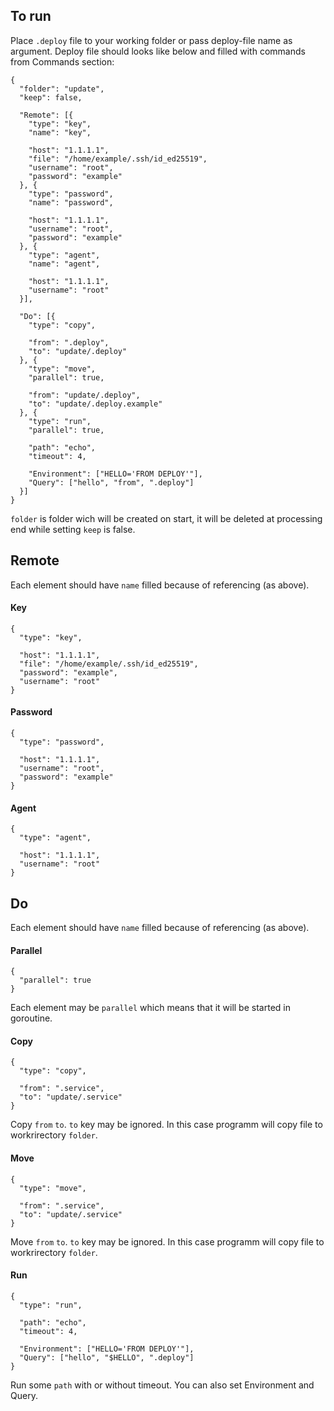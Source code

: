 ## To run
Place ```.deploy``` file to your working folder or pass deploy-file name as argument. Deploy file should looks like below and filled with commands from Commands section:
```
{
  "folder": "update",
  "keep": false,

  "Remote": [{
    "type": "key",
    "name": "key",

    "host": "1.1.1.1",
    "file": "/home/example/.ssh/id_ed25519",
    "username": "root",
    "password": "example"
  }, {
    "type": "password",
    "name": "password",

    "host": "1.1.1.1",
    "username": "root",
    "password": "example"
  }, {
    "type": "agent",
    "name": "agent",

    "host": "1.1.1.1",
    "username": "root"
  }],

  "Do": [{
    "type": "copy",

    "from": ".deploy",
    "to": "update/.deploy"
  }, {
    "type": "move",
    "parallel": true,

    "from": "update/.deploy",
    "to": "update/.deploy.example"
  }, {
    "type": "run",
    "parallel": true,

    "path": "echo",
    "timeout": 4,

    "Environment": ["HELLO='FROM DEPLOY'"],
    "Query": ["hello", "from", ".deploy"]
  }]
}
```
```folder``` is folder wich will be created on start, it will be deleted at processing end while setting ```keep``` is false.
## Remote
Each element should have ```name``` filled because of referencing (as above).
#### Key
```
{
  "type": "key",

  "host": "1.1.1.1",
  "file": "/home/example/.ssh/id_ed25519",
  "password": "example",
  "username": "root"
}
```
#### Password
```
{
  "type": "password",

  "host": "1.1.1.1",
  "username": "root",
  "password": "example"
}
```
#### Agent
```
{
  "type": "agent",

  "host": "1.1.1.1",
  "username": "root"
}
```
## Do
Each element should have ```name``` filled because of referencing (as above).
#### Parallel
```
{
  "parallel": true
}
```
Each element may be ```parallel``` which means that it will be started in goroutine.
#### Copy
```
{
  "type": "copy",

  "from": ".service",
  "to": "update/.service"
}
```
Copy ```from``` ```to```. ```to``` key may be ignored. In this case programm will copy file to workrirectory ```folder```.
#### Move
```
{
  "type": "move",

  "from": ".service",
  "to": "update/.service"
}
```
Move ```from``` ```to```. ```to``` key may be ignored. In this case programm will copy file to workrirectory ```folder```.
#### Run
```
{
  "type": "run",

  "path": "echo",
  "timeout": 4,
  
  "Environment": ["HELLO='FROM DEPLOY'"],
  "Query": ["hello", "$HELLO", ".deploy"]
}
```
Run some ```path``` with or without timeout. You can also set Environment and Query.